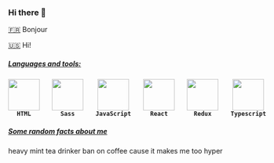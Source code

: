 ### Hi there 👋

[🇫🇷]() Bonjour

[🇺🇸]() Hi!

##### <u><i>Languages and tools:</i></u>

<div style="width:100%; display: flex; align-items:center; justify-content:start; gap:25px">
  <div style="display: flex; flex-direction:column; align-items:center; justify-content:flex-start">
    <img style="height:4rem" src="https://cdn.jsdelivr.net/gh/devicons/devicon/icons/html5/html5-original.svg" />
    <b style="font-family:monospace;font-size:0.75rem">HTML</b>
  </div>

  <div style="display: flex; flex-direction:column; align-items:center; justify-content:flex-start">
    <img style="height:4rem" src="https://cdn.jsdelivr.net/gh/devicons/devicon/icons/sass/sass-original.svg" />
    <b style="font-family:monospace;font-size:0.75rem">Sass</b>
  </div>

  <div style="display: flex; flex-direction:column; align-items:center; justify-content:flex-start">
    <img style="height:4rem" src="https://cdn.jsdelivr.net/gh/devicons/devicon/icons/javascript/javascript-original.svg" />
    <b style="font-family:monospace;font-size:0.75rem">JavaScript</b>
  </div>

  <div style="display: flex; flex-direction:column; align-items:center; justify-content:flex-start">
    <img style="height:4rem" src="https://cdn.jsdelivr.net/gh/devicons/devicon/icons/react/react-original.svg" />
    <b style="font-family:monospace;font-size:0.75rem">React</b>
  </div>

  <div style="display: flex; flex-direction:column; align-items:center; justify-content:flex-start">
    <img style="height:4rem" src="https://cdn.jsdelivr.net/gh/devicons/devicon/icons/redux/redux-original.svg" />
    <b style="font-family:monospace;font-size:0.75rem">Redux</b>
  </div>

  <div style="display: flex; flex-direction:column; align-items:center; justify-content:flex-start">
    <img style="height:4rem" src="https://cdn.jsdelivr.net/gh/devicons/devicon/icons/typescript/typescript-original.svg" />
    <b style="font-family:monospace;font-size:0.75rem">Typescript</b>
  </div>
</div>

##### <u><i>Some random facts about me</i></u>

heavy mint tea drinker
ban on coffee cause it makes me too hyper

<!--
**newnightcoder/newnightcoder** is a ✨ _special_ ✨ repository because its `README.md` (this file) appears on your GitHub profile.

Here are some ideas to get you started:

- 🔭 I’m currently working on ...
- 🌱 I’m currently learning ...
- 👯 I’m looking to collaborate on ...
- 🤔 I’m looking for help with ...
- 💬 Ask me about ...
- 📫 How to reach me: ...
- 😄 Pronouns: ...
- ⚡ Fun fact: ...
-->
